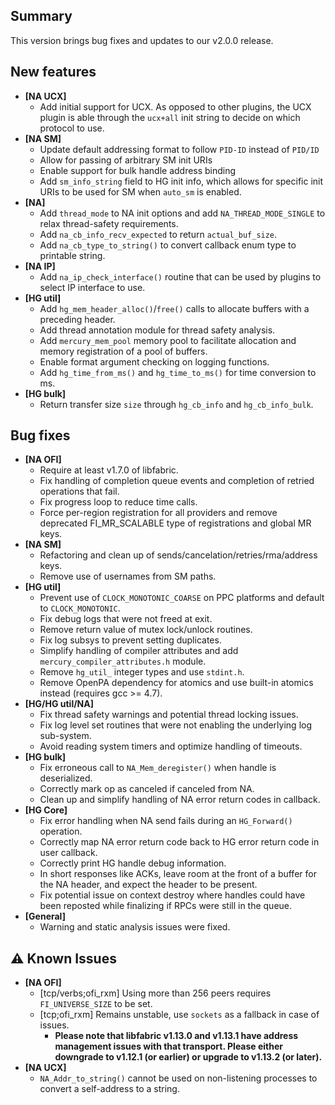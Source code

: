 ## Summary

This version brings bug fixes and updates to our v2.0.0 release.

## New features

- __[NA UCX]__
    - Add initial support for UCX. As opposed to other plugins, the UCX plugin is able through the `ucx+all` init string to decide on which protocol to use.
- __[NA SM]__
    - Update default addressing format to follow `PID-ID` instead of `PID/ID`
    - Allow for passing of arbitrary SM init URIs
    - Enable support for bulk handle address binding
    - Add `sm_info_string` field to HG init info, which allows for specific init URIs to be used for SM when `auto_sm` is enabled.
- __[NA]__
    - Add `thread_mode` to NA init options and add `NA_THREAD_MODE_SINGLE` to relax thread-safety requirements.
    - Add `na_cb_info_recv_expected` to return `actual_buf_size`.
    - Add `na_cb_type_to_string()` to convert callback enum type to printable string.
- __[NA IP]__
    - Add `na_ip_check_interface()` routine that can be used by plugins to select IP interface to use.
- __[HG util]__
    - Add `hg_mem_header_alloc()`/`free()` calls to allocate buffers with a preceding header.
    - Add thread annotation module for thread safety analysis.
    - Add `mercury_mem_pool` memory pool to facilitate allocation and memory registration of a pool of buffers.
    - Enable format argument checking on logging functions.
    - Add `hg_time_from_ms()` and `hg_time_to_ms()` for time conversion to ms.
- __[HG bulk]__
    - Return transfer size `size` through `hg_cb_info` and `hg_cb_info_bulk`.

## Bug fixes

- __[NA OFI]__
    - Require at least v1.7.0 of libfabric.
    - Fix handling of completion queue events and completion of retried operations that fail.
    - Fix progress loop to reduce time calls.
    - Force per-region registration for all providers and remove deprecated FI_MR_SCALABLE type of registrations and global MR keys.
- __[NA SM]__
    - Refactoring and clean up of sends/cancelation/retries/rma/address keys.
    - Remove use of usernames from SM paths.
- __[HG util]__
    - Prevent use of `CLOCK_MONOTONIC_COARSE` on PPC platforms and default to `CLOCK_MONOTONIC`.
    - Fix debug logs that were not freed at exit.
    - Remove return value of mutex lock/unlock routines.
    - Fix log subsys to prevent setting duplicates.
    - Simplify handling of compiler attributes and add `mercury_compiler_attributes.h` module.
    - Remove `hg_util_` integer types and use `stdint.h`.
    - Remove OpenPA dependency for atomics and use built-in atomics instead (requires gcc >= 4.7).
- __[HG/HG util/NA]__
    - Fix thread safety warnings and potential thread locking issues.
    - Fix log level set routines that were not enabling the underlying log sub-system.
    - Avoid reading system timers and optimize handling of timeouts. 
- __[HG bulk]__
    - Fix erroneous call to `NA_Mem_deregister()` when handle is deserialized.
    - Correctly mark op as canceled if canceled from NA.
    - Clean up and simplify handling of NA error return codes in callback.
- __[HG Core]__
    - Fix error handling when NA send fails during an `HG_Forward()` operation.
    - Correctly map NA error return code back to HG error return code in user callback.
    - Correctly print HG handle debug information.
    - In short responses like ACKs, leave room at the front of a buffer for
    the NA header, and expect the header to be present.
    - Fix potential issue on context destroy where handles could have been reposted while finalizing if RPCs were still in the queue.
- __[General]__
    - Warning and static analysis issues were fixed.


## :warning: Known Issues

- __[NA OFI]__
    - [tcp/verbs;ofi_rxm] Using more than 256 peers requires `FI_UNIVERSE_SIZE` to be set.
    - [tcp;ofi_rxm] Remains unstable, use `sockets` as a fallback in case of issues.
        - __Please note that libfabric v1.13.0 and v1.13.1 have address management issues with that transport. Please either downgrade to v1.12.1 (or earlier) or upgrade to v1.13.2 (or later).__
- __[NA UCX]__
    - `NA_Addr_to_string()` cannot be used on non-listening processes to convert a self-address to a string.
